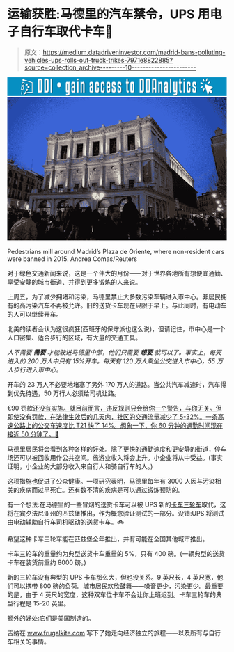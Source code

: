 # 运输获胜:马德里的汽车禁令，UPS 用电子自行车取代卡车🚴

> 原文：<https://medium.datadriveninvestor.com/madrid-bans-polluting-vehicles-ups-rolls-out-truck-trikes-7971e8822885?source=collection_archive---------10----------------------->

[![](img/846796e54cc8de6689d7027c1d9cb6ae.png)](http://www.track.datadriveninvestor.com/1126B)![](img/4f868990319bb89a83fb43d286330502.png)

Pedestrians mill around Madrid’s Plaza de Oriente, where non-resident cars were banned in 2015\. Andrea Comas/Reuters

对于绿色交通新闻来说，这是一个伟大的月份——对于世界各地所有想便宜通勤、享受安静的城市街道、并得到更多锻炼的人来说。

上周五，为了减少拥堵和污染，马德里禁止大多数污染车辆进入市中心。非居民拥有的高污染汽车不再被允许。旧的送货卡车现在只限于早上。与此同时，有电动车的人可以继续开车。

北美的读者会认为这很疯狂(西班牙的保守派也这么说)，但请记住，市中心是一个人口密集、适合步行的区域，有大量的交通工具。

*人不需要* ***需要*** *才能驶进马德里中部，他们只需要* ***想要*** *就可以了。事实上，每天进入的 200 万人中只有 15%开车。每天有 120 万人乘坐公交进入市中心，55 万人步行进入市中心。*

开车的 23 万人不必要地堵塞了另外 170 万人的道路。当公共汽车减速时，汽车得到优先待遇，50 万行人必须给司机让路。

€90 罚款[还没有实施。就目前而言，违反规则只会给你一个警告，与你无关。但即使没有罚款，在法律生效后的几天内，社区的交通流量减少了 5-32%。一条高速公路上的公交车速度比 T21 快了 14%。想象一下，你 60 分钟的通勤时间现在接近 50 分钟了。💪](https://www.citylab.com/transportation/2018/05/madrid-spain-car-ban-city-center/561155/)

马德里居民将会看到各种各样的好处。除了更快的通勤速度和更安静的街道，停车场还可以被回收用作公共空间。旅游业收入将会上升。小企业将从中受益。(事实证明，小企业的大部分收入来自行人和骑自行车的人。)

这项措施也促进了公众健康。一项研究表明，马德里每年有 3000 人因与污染相关的疾病而过早死亡。还有数不清的疾病是可以通过锻炼预防的。

有一个想法:在马德里的一些冒烟的送货卡车可以被 UPS 新的[卡车三轮车](http://www.trucktrike.com/product-features/)取代，这将在宾夕法尼亚州的匹兹堡推出，作为概念验证测试的一部分。没错:UPS 将测试由电动辅助自行车司机驱动的送货卡车。🚲

希望这种卡车三轮车能在匹兹堡全年推出，并有可能在全国其他城市推出。

卡车三轮车的重量约为典型送货卡车重量的 5%，只有 400 磅。(一辆典型的送货卡车在装货前重约 8000 磅。)

新的三轮车没有典型的 UPS 卡车那么大，但也没关系。9 英尺长，4 英尺宽，他们可以携带 800 磅的负荷。城市居民欢欣鼓舞——噪音更少，污染更少。最重要的是，由于 4 英尺的宽度，这种双车位卡车不会让你上班迟到。卡车三轮车的典型行程是 15-20 英里。

额外的好处:它们是美国制造的。

吉纳在 www.frugalkite.com 写下了她走向经济独立的旅程——以及所有与自行车相关的事情。
